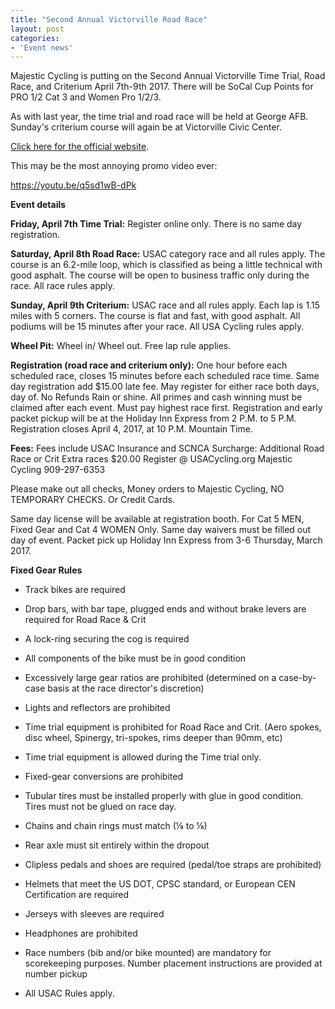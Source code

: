```yaml
---
title: "Second Annual Victorville Road Race"
layout: post
categories:
- 'Event news'
---
```


Majestic Cycling is putting on the Second Annual Victorville Time Trial, Road Race, and Criterium April 7th-9th 2017. There will be SoCal Cup Points for PRO 1/2 Cat 3 and Women Pro 1/2/3.

As with last year, the time trial and road race will be held at George AFB. Sunday's criterium course will again be at Victorville Civic Center.

[Click here for the official website](https://majesticcycling.com).

This may be the most annoying promo video ever:

<https://youtu.be/q5sd1wB-dPk>

**Event details**

**Friday, April 7th Time Trial:** Register online only. There is no same day registration.

**Saturday, April 8th Road Race:** USAC category race and all rules apply. The course is an 6.2-mile loop, which is classified as being a little technical with good asphalt. The course will be open to business traffic only during the race. All race rules apply.

**Sunday, April 9th Criterium:** USAC race and all rules apply. Each lap is 1.15 miles with 5 corners. The course is flat and fast, with good asphalt. All podiums will be 15 minutes after your race. All USA Cycling rules apply.

**Wheel Pit:** Wheel in/ Wheel out. Free lap rule applies.

**Registration (road race and criterium only):** One hour before each scheduled race, closes 15 minutes before each scheduled race time. Same day registration add $15.00 late fee. May register for either race both days, day of. No Refunds Rain or shine. All primes and cash winning must be claimed after each event. Must pay highest race first. Registration and early packet pickup will be at the Holiday Inn Express from 2 P.M. to 5 P.M. Registration closes April 4, 2017, at 10 P.M. Mountain Time.

**Fees:** Fees include USAC Insurance and SCNCA Surcharge: Additional Road Race or Crit Extra races $20.00 Register @ USACycling.org Majestic Cycling 909-297-6353

Please make out all checks, Money orders to Majestic Cycling, NO TEMPORARY CHECKS. Or Credit Cards.

Same day license will be available at registration booth. For Cat 5 MEN, Fixed Gear and Cat 4 WOMEN Only. Same day waivers must be filled out day of event. Packet pick up Holiday Inn Express from 3-6 Thursday, March 2017.

**Fixed Gear Rules**

- Track bikes are required

- Drop bars, with bar tape, plugged ends and without brake levers are required for Road Race &amp; Crit

- A lock-ring securing the cog is required

- All components of the bike must be in good condition

- Excessively large gear ratios are prohibited (determined on a case-by-case basis at the race director's discretion)

- Lights and reflectors are prohibited

- Time trial equipment is prohibited for Road Race and Crit. (Aero spokes, disc wheel, Spinergy, tri-spokes, rims deeper than 90mm, etc)

- Time trial equipment is allowed during the Time trial only.

- Fixed-gear conversions are prohibited

- Tubular tires must be installed properly with glue in good condition. Tires must not be glued on race day.

- Chains and chain rings must match (&frac18; to &frac18;)

- Rear axle must sit entirely within the dropout

- Clipless pedals and shoes are required (pedal/toe straps are prohibited)

- Helmets that meet the US DOT, CPSC standard, or European CEN Certification are required

- Jerseys with sleeves are required

- Headphones are prohibited

- Race numbers (bib and/or bike mounted) are mandatory for scorekeeping purposes. Number placement instructions are provided at number pickup

- All USAC Rules apply.
